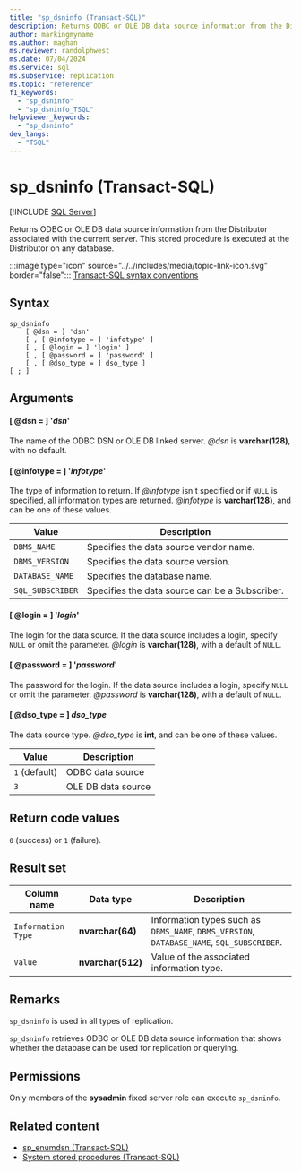 ```yaml
---
title: "sp_dsninfo (Transact-SQL)"
description: Returns ODBC or OLE DB data source information from the Distributor associated with the current server.
author: markingmyname
ms.author: maghan
ms.reviewer: randolphwest
ms.date: 07/04/2024
ms.service: sql
ms.subservice: replication
ms.topic: "reference"
f1_keywords:
  - "sp_dsninfo"
  - "sp_dsninfo_TSQL"
helpviewer_keywords:
  - "sp_dsninfo"
dev_langs:
  - "TSQL"
---
```

# sp_dsninfo (Transact-SQL)

[!INCLUDE [SQL Server](../../includes/applies-to-version/sqlserver.md)]

Returns ODBC or OLE DB data source information from the Distributor associated with the current server. This stored procedure is executed at the Distributor on any database.

:::image type="icon" source="../../includes/media/topic-link-icon.svg" border="false"::: [Transact-SQL syntax conventions](../../t-sql/language-elements/transact-sql-syntax-conventions-transact-sql.md)

## Syntax

```syntaxsql
sp_dsninfo
    [ @dsn = ] 'dsn'
    [ , [ @infotype = ] 'infotype' ]
    [ , [ @login = ] 'login' ]
    [ , [ @password = ] 'password' ]
    [ , [ @dso_type = ] dso_type ]
[ ; ]
```

## Arguments

#### [ @dsn = ] '*dsn*'

The name of the ODBC DSN or OLE DB linked server. *@dsn* is **varchar(128)**, with no default.

#### [ @infotype = ] '*infotype*'

The type of information to return. If *@infotype* isn't specified or if `NULL` is specified, all information types are returned. *@infotype* is **varchar(128)**, and can be one of these values.

| Value | Description |
| --- | --- |
| `DBMS_NAME` | Specifies the data source vendor name. |
| `DBMS_VERSION` | Specifies the data source version. |
| `DATABASE_NAME` | Specifies the database name. |
| `SQL_SUBSCRIBER` | Specifies the data source can be a Subscriber. |

#### [ @login = ] '*login*'

The login for the data source. If the data source includes a login, specify `NULL` or omit the parameter. *@login* is **varchar(128)**, with a default of `NULL`.

#### [ @password = ] '*password*'

The password for the login. If the data source includes a login, specify `NULL` or omit the parameter. *@password* is **varchar(128)**, with a default of `NULL`.

#### [ @dso_type = ] *dso_type*

The data source type. *@dso_type* is **int**, and can be one of these values.

| Value | Description |
| --- | --- |
| `1` (default) | ODBC data source |
| `3` | OLE DB data source |

## Return code values

`0` (success) or `1` (failure).

## Result set

| Column name | Data type | Description |
| --- | --- | --- |
| `Information Type` | **nvarchar(64)** | Information types such as `DBMS_NAME`, `DBMS_VERSION`, `DATABASE_NAME`, `SQL_SUBSCRIBER`. |
| `Value` | **nvarchar(512)** | Value of the associated information type. |

## Remarks

`sp_dsninfo` is used in all types of replication.

`sp_dsninfo` retrieves ODBC or OLE DB data source information that shows whether the database can be used for replication or querying.

## Permissions

Only members of the **sysadmin** fixed server role can execute `sp_dsninfo`.

## Related content

- [sp_enumdsn (Transact-SQL)](sp-enumdsn-transact-sql.md)
- [System stored procedures (Transact-SQL)](system-stored-procedures-transact-sql.md)
